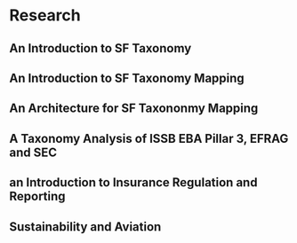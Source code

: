 # Research
## An Introduction to SF Taxonomy 
## An Introduction to SF Taxonomy Mapping
## An Architecture for SF Taxononmy Mapping
## A Taxonomy Analysis of ISSB EBA Pillar 3, EFRAG and SEC
## an Introduction to Insurance Regulation and Reporting
## Sustainability and Aviation
